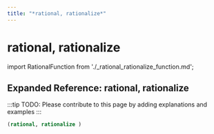 ```yaml
---
title: "*rational, rationalize*"
---
```


# rational, rationalize

import RationalFunction from './_rational_rationalize_function.md';

<RationalFunction />

## Expanded Reference: rational, rationalize

:::tip
TODO: Please contribute to this page by adding explanations and examples
:::

```lisp
(rational, rationalize )
```
